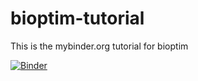 # bioptim-tutorial
This is the mybinder.org tutorial for bioptim

[![Binder](https://mybinder.org/badge_logo.svg)](https://mybinder.org/v2/gh/pyomeca/bioptim-tutorial/HEAD?filepath=tata.ipynb)
